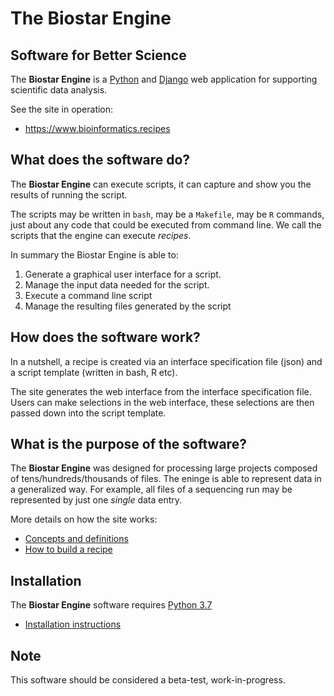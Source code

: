 # The Biostar Engine

## Software for Better Science

[python]: https://www.python.org/
[django]: https://www.djangoproject.com/

The **Biostar Engine** is a [Python][python] and [Django][django] web application for supporting scientific data analysis.

See the site in operation:

* <https://www.bioinformatics.recipes>

## What does the software do?

The **Biostar Engine** can execute scripts, it can capture and show you the results of running the script.

The scripts may be written in `bash`, may be a `Makefile`, may be `R` commands, just about any code that could be executed from command line. We call the scripts that the engine can execute *recipes*.

In summary the Biostar Engine is able to:

1. Generate a graphical user interface for a script.
1. Manage the input data needed for the script.
1. Execute a command line script
1. Manage the resulting files generated by the script

[recipes]: https://github.com/biostars/biostar-recipes

## How does the software work?

In a nutshell, a recipe is created via an interface specification file (json) and a script template (written in bash, R etc).

The site generates the web interface from the interface specification file. Users can make selections in the web interface, these selections are then passed down into the script template.

## What is the purpose of the software?

The **Biostar Engine** was designed for processing large projects composed of tens/hundreds/thousands of files. The eninge is able to represent data in a generalized way. For example, all files of a sequencing run may be represented by just one *single* data entry.

More details on how the site works:

* [Concepts and definitions][engine-concepts]
* [How to build a recipe][recipe-tutorial]

[engine-concepts]: docs/engine-concepts.md
[recipe-tutorial]: docs/recipe-tutorial.md

## Installation

The **Biostar Engine** software requires [Python 3.7][python]

* [Installation instructions][engine-install]

[engine-install]: docs/engine-install.md
## Note

This software should be considered a beta-test, work-in-progress.

